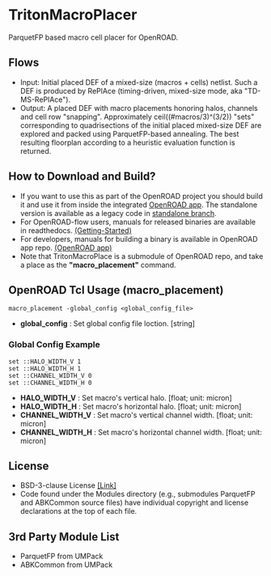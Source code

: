 # TritonMacroPlacer

ParquetFP based macro cell placer for OpenROAD.

## Flows
* Input: Initial placed DEF of a mixed-size (macros + cells) netlist. Such a DEF is produced by RePlAce (timing-driven, mixed-size mode, aka "TD-MS-RePlAce").
* Output: A placed DEF with macro placements honoring halos, channels and cell row "snapping".  Approximately ceil((#macros/3)^(3/2)) "sets" corresponding to quadrisections of the initial placed mixed-size DEF are explored and packed using ParquetFP-based annealing. The best resulting floorplan according to a heuristic evaluation function is returned.

## How to Download and Build?
- If you want to use this as part of the OpenROAD project you should build it and use it from inside the integrated [OpenROAD app](https://github.com/The-OpenROAD-Project/OpenROAD). The standalone version is available as a legacy code in [standalone branch](https://github.com/The-OpenROAD-Project/TritonMacroPlace/tree/standalone).
- For OpenROAD-flow users, manuals for released binaries are available in readthedocs. [(Getting-Started)](https://openroad.readthedocs.io/en/latest/user/getting-started.html)
- For developers, manuals for building a binary is available in OpenROAD app repo. [(OpenROAD app)](https://github.com/The-OpenROAD-Project/OpenROAD) 
- Note that TritonMacroPlace is a submodule of OpenROAD repo, and take a place as the **"macro_placement"** command. 


## OpenROAD Tcl Usage (macro_placement)

```
macro_placement -global_config <global_config_file>
```
* __global_config__ : Set global config file loction. [string]

### Global Config Example
```
set ::HALO_WIDTH_V 1
set ::HALO_WIDTH_H 1
set ::CHANNEL_WIDTH_V 0
set ::CHANNEL_WIDTH_H 0
```
* __HALO_WIDTH_V__ : Set macro's vertical halo. [float; unit: micron]
* __HALO_WIDTH_H__ : Set macro's horizontal halo. [float; unit: micron]
* __CHANNEL_WIDTH_V__ : Set macro's vertical channel width. [float; unit: micron]
* __CHANNEL_WIDTH_H__ : Set macro's horizontal channel width. [float; unit: micron]


## License
* BSD-3-clause License [[Link]](LICENSE)
* Code found under the Modules directory (e.g., submodules ParquetFP and ABKCommon source files) have individual copyright and license declarations at the top of each file.  

## 3rd Party Module List
* ParquetFP from UMPack
* ABKCommon from UMPack

